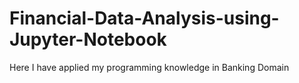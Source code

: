 # Financial-Data-Analysis-using-Jupyter-Notebook
Here I have  applied my programming knowledge in Banking Domain
